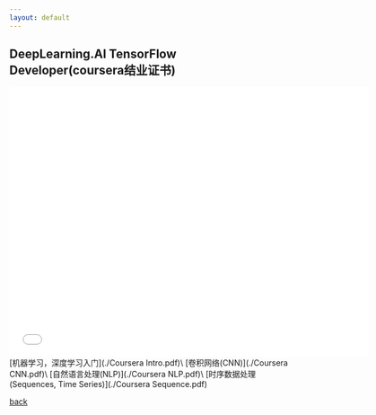 ```yaml
---
layout: default
---
```


## DeepLearning.AI TensorFlow Developer(coursera结业证书)
<iframe src="./Coursera All.pdf" style="width:640px; height:480px;" frameborder="0"></iframe>
[机器学习，深度学习入门](./Coursera Intro.pdf)\
[卷积网络(CNN)](./Coursera CNN.pdf)\
[自然语言处理(NLP)](./Coursera NLP.pdf)\
[时序数据处理(Sequences, Time Series)](./Coursera Sequence.pdf)



[back](../../index.html)
